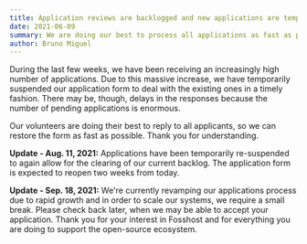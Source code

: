 ```yaml
---
title: Application reviews are backlogged and new applications are temporarily suspended
date: 2021-06-09
summary: We are doing our best to process all applications as fast as possible
author: Bruno Miguel
---
```


During the last few weeks, we have been receiving an increasingly high number of applications. Due to this massive increase, we have temporarily suspended our application form to deal with the existing ones in a timely fashion. There may be, though, delays in the responses because the number of pending applications is enormous.

Our volunteers are doing their best to reply to all applicants, so we can restore the form as fast as possible. Thank you for understanding.

**Update - Aug. 11, 2021:**
Applications have been temporarily re-suspended to again allow for the clearing of our current backlog. The application form is expected to reopen two weeks from today.

**Update - Sep. 18, 2021:**
We're currently revamping our applications process due to rapid growth and in order to scale our systems, we require a small break.  Please check back later, when we may be able to accept your application.  Thank you for your interest in Fosshost and for everything you are doing to support the open-source ecosystem.
